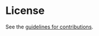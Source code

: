 # License

See the
[guidelines for contributions](https://github.com/vcstuff/draft-looker-oauth-jwt-cwt-status-list/blob/main/CONTRIBUTING.md).
